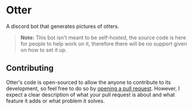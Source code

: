 # Otter
A discord bot that generates pictures of otters.

> **Note:** This bot isn't meant to be self-hosted, the source code is here for people to help work on it, therefore there will be no support given on how to set it up.

## Contributing
Otter's code is open-sourced to allow the anyone to contribute to its development, so feel free to do so by [opening a pull request](https://github.com/ArhanCodes/Otter/compare). However, I expect a clear description of what your pull request is about and what feature it adds or what problem it solves.
